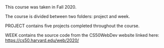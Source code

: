 This course was taken in Fall 2020.

The course is divided between two folders: project and week.

PROJECT contains five projects completed throughout the course.

WEEK contains the source code from the CS50WebDev website linked here: https://cs50.harvard.edu/web/2020/
